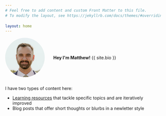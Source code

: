 ```yaml
---
# Feel free to add content and custom Front Matter to this file.
# To modify the layout, see https://jekyllrb.com/docs/themes/#overriding-theme-defaults

layout: home
---
```

<div style="display: flex; flex-direction: row; align-items: center; margin-bottom:2em; flex-wrap: wrap; gap: 2em; justify-content: center;">
<img src="/assets/profile.png" style="display:block;max-width:128px;border-radius:64px;">
<p style="display: block; flex: 1 0; min-width: 300px">
<strong>Hey I'm Matthew!</strong> {{ site.bio }}
</p>
</div>

I have two types of content here:

- [Learning resources](/learn) that tackle specific topics and are iteratively improved
- Blog posts that offer short thoughts or blurbs in a newletter style